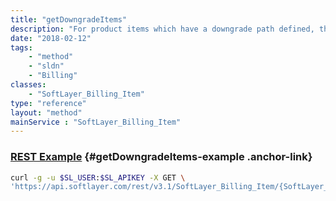 ```yaml
---
title: "getDowngradeItems"
description: "For product items which have a downgrade path defined, this will return those product items."
date: "2018-02-12"
tags:
    - "method"
    - "sldn"
    - "Billing"
classes:
    - "SoftLayer_Billing_Item"
type: "reference"
layout: "method"
mainService : "SoftLayer_Billing_Item"
---
```


### [REST Example](#getDowngradeItems-example) <a href="/article/rest/"><i class="fas fa-question"></i></a> {#getDowngradeItems-example .anchor-link} 
```bash
curl -g -u $SL_USER:$SL_APIKEY -X GET \
'https://api.softlayer.com/rest/v3.1/SoftLayer_Billing_Item/{SoftLayer_Billing_ItemID}/getDowngradeItems'
```
